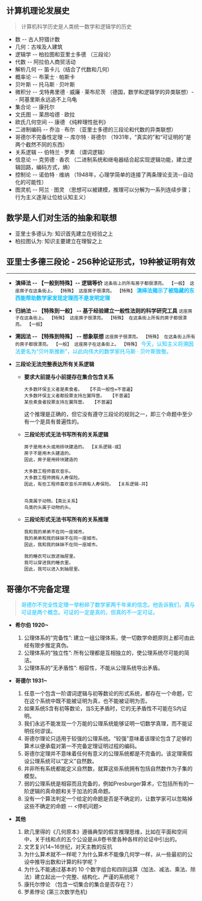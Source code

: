 ## 计算机理论发展史 ##
> 计算机科学历史是人类统一数学和逻辑学的历史
- 数 -- 古人狩猎计数
- 几何：古埃及人建筑
- 逻辑学 -- 柏拉图和亚里士多德 （三段论）
- 代数 -- 阿拉伯人商贸活动
- 解析几何 -- 笛卡儿（结合了代数和几何）
- 概率论 -- 布莱士 · 帕斯卡
- 贝叶斯 -- 托马斯 · 贝叶斯
- 微积分 -- 戈特弗里德 · 威廉 · 莱布尼茨 （德国，数学和逻辑学的异类联想）-- 阿基里斯永远追不上乌龟
- 集合论 -- 康托尔
- 文氏图 -- 莱昂哈德 · 欧拉
- 欧氏几何空间 -- 康德 《纯粹理性批判》
- 二进制编码 -- 乔治 · 布尔 （亚里士多德的三段论和代数的异类联想）
- 哥德尔不完备性定理 -- 库尔特 · 哥德尔 （1931年，“真实的”和“可证明的”是两个截然不同的东西）
- 关系逻辑 -- 伯特兰 · 罗素 （谓词逻辑）
- 信息论 -- 克劳德 · 香农 （二进制系统和继电器结合起实现逻辑功能，建立逻辑回路，编码方式，熵）
- 控制论 -- 诺伯特 · 维纳 （1948年，心理学简单的连接了两条理论支流--自动化的可能性）
- 图灵机 -- 阿兰 · 图灵 （思想可以被建模，推理可以分解为一系列连续步骤；行为主义逐渐让位给认知主义）

## 数学是人们对生活的抽象和联想 ##
- 亚里士多德认为: 知识首先建立在经验之上
- 柏拉图认为: 知识主要建立在理智之上

## 亚里士多德三段论 - 256种论证形式，19种被证明有效 ##
-----------------------------------------------------------------------------
- <b>演绎法 -- 【一般到特殊】-- 逻辑等价</b> 
        ```
		这条街上的所有房子都很漂亮。 【一般】
		这座房子在这条街上。 【特殊】
		这座房子很漂亮。 【特殊】
        ```
	<font color="deepskyblue"><b>演绎法揭示了被隐藏的东西能帮助数学家发现定理而不是发明定理</b></font>

- <b>归纳法 -- 【特殊到一般】 -- 基于经验建立一般性法则的科学研究工具</b>
        ```
		这座房子在这条街上。 【特殊】
		这座房子很漂亮。 【特殊】
		在这条街上所有的房子都很漂亮。 【一般】
        ```
- <b>溯因法 -- 【特殊到特殊】 -- 想象联想 </b>
		```
        这座房子很漂亮。 【特殊】
		在这条街上所有的房子都很漂亮。 【一般】
		这座房子在这条街上。 【特殊】
        ```
       <font color="deepskyblue"> 今天，认知主义将溯因法更名为“贝叶斯推断”，以此向伟大的数学家托马斯 · 贝叶斯致敬。</font>

- <b>三段论无法完整表达所有关系逻辑</b>
    - <b>要求大前提与小前提存在集合包含关系</b>
        ```
		大多数环保主义者是素食者。  【不具一般性=不普遍】
		大多数环保主义者都投票支持左翼阵营。  【不普遍】
		某些素食者投票支持左翼阵营。  【不普遍】
        ```
        这个推理是正确的，但它没有遵守三段论的规则之一，即三个命题中至少有一个是具有普遍性的。

	- <b>三段论形式无法书写所有的关系逻辑</b>
        ```
        房子是用木头或用砖块建造的。 【关系逻辑-或】
        房子不是用木头建造的。
        因此，房子是用砖块建造的

        大多数工程师喜欢音乐。 	
        大多数工程师拥有人寿保险。
        因此，有些工程师喜欢音乐并拥有人寿保险。 【关系逻辑-并】


		鸟类属于动物。【类比关系】
		鸟类的头属于动物的头。
        ```
    - <b>三段论形式无法书写所有的关系推理</b>
        ```
		我和我的弟弟不在同一座城市。
		我的弟弟和我的妹妹不在同一座城市。
		因此，我和我的妹妹不在同一座城市。

		我的睡衣可以放进抽屉里。
		我可以穿进我的睡衣里。
		因此，我可以进入到抽屉里。
        ```

## 哥德尔不完备定理 ##
> <font color="deepskyblue">哥德尔不完全性定理一举粉碎了数学家两千年来的信念。他告诉我们，真与可证是两个概念。可证的一定是真的，但真的不一定可证。</font>

- <b>希尔伯 1920~</b>
    1. 公理体系的“完备性”: 建立一组公理体系，使一切数学命题原则上都可由此经有限步推定真伪。
	2. 公理体系的“独立性”: 所有公理都是互相独立的，使公理系统尽可能的简洁。
	3. 公理体系的“无矛盾性”: 相容性，不能从公理系统导出矛盾。

- <b>哥德尔 1931~</b>
	1. 任意一个包含一阶谓词逻辑与初等数论的形式系统，都存在一个命题，它在这个系统中既不能被证明为真，也不能被证明为否。
	2. 如果系统S含有初等数论，当S无矛盾时，它的无矛盾性不可能在S内证明。
    3. 我们永远不能发现一个万能的公理系统能够证明一切数学真理，而不能证明任何谬误。 
    4. 哥德尔理论只适用于较强的公理系统。“较强”意味着该理论包含了足够的算术以便承载对第一不完备定理证明过程的编码。
	5. 哥德尔定理并不意味着任何有意义的公理系统都是不完备的。该定理需假设公理系统可以“定义”自然数。
    6. 并非所有系统都能定义自然数，就算这些系统拥有包括自然数作为子集的模型。
    7. 弱的公理系统是相容而且完备的，例如Presburger算术，它包括所有的一阶逻辑的真命题和关于加法的真命题。
	8. 没有一个算法判定一个给定的命题是否是不确定的，让数学家可以忽略掉这些不确定的命题 -- <停机问题>

- <b>其他</b>
    1. 欧几里得的《几何原本》遵循典型的假言推理思维，比如在平面和空间中，关于线和点的五个公设是从8卷书里各种各样的论证中引出的。
    2. 文艺复兴14~16世纪，对天主教的反抗  
	3. 为什么算术就不一样呢？为什么算术不能像几何学一样，从一些最初的公设中推导出数和计算的科学呢？
    4. 为什么不能通过基本的 10 个数字组合和四则运算（加法、减法、乘法、除法）建立起出一个完整、结构化、严谨的系统呢？  
	5. 康托尔悖论 （包含一切集合的集合是否存在？）
	6. 罗素悖论	(第三次数学危机)
## ##